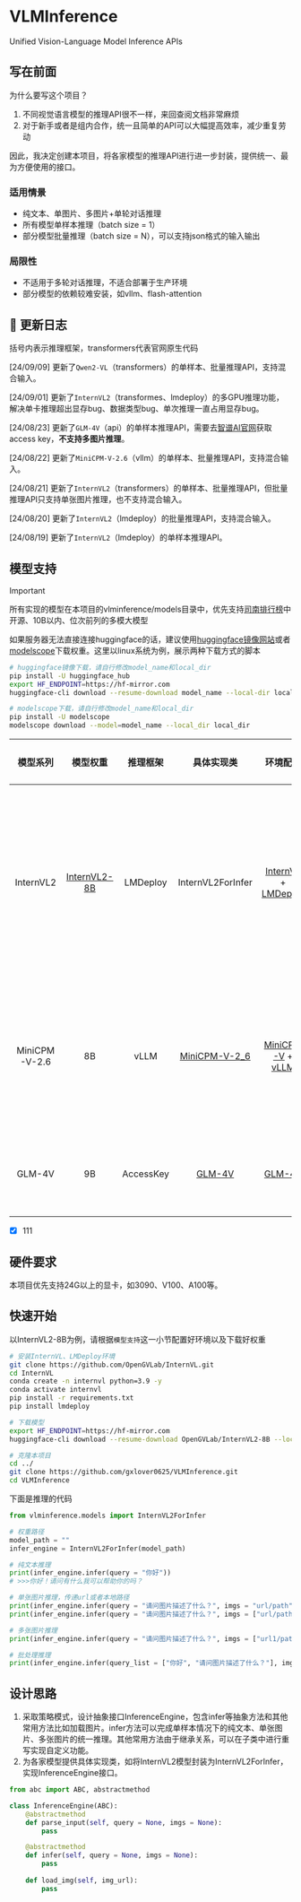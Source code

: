 # VLMInference
Unified Vision-Language Model Inference APIs

## 写在前面
为什么要写这个项目？
1. 不同视觉语言模型的推理API很不一样，来回查阅文档非常麻烦
2. 对于新手或者是组内合作，统一且简单的API可以大幅提高效率，减少重复劳动

因此，我决定创建本项目，将各家模型的推理API进行进一步封装，提供统一、最为方便使用的接口。

### 适用情景
- 纯文本、单图片、多图片+单轮对话推理
- 所有模型单样本推理（batch size = 1）
- 部分模型批量推理（batch size = N），可以支持json格式的输入输出
  
### 局限性
- 不适用于多轮对话推理，不适合部署于生产环境
- 部分模型的依赖较难安装，如vllm、flash-attention
  
## :dart: 更新日志
括号内表示推理框架，transformers代表官网原生代码

[24/09/09] 更新了`Qwen2-VL`（transformers）的单样本、批量推理API，支持混合输入。

[24/09/01] 更新了`InternVL2`（transformes、lmdeploy）的多GPU推理功能，解决单卡推理超出显存bug、数据类型bug、单次推理一直占用显存bug。

[24/08/23] 更新了`GLM-4V`（api）的单样本推理API，需要去[智谱AI官网](https://open.bigmodel.cn/console/overview)获取access key，**不支持多图片推理**。

[24/08/22] 更新了`MiniCPM-V-2.6`（vllm）的单样本、批量推理API，支持混合输入。

[24/08/21] 更新了`InternVL2`（transformers）的单样本、批量推理API，但批量推理API只支持单张图片推理，也不支持混合输入。

[24/08/20] 更新了`InternVL2`（lmdeploy）的批量推理API，支持混合输入。

[24/08/19] 更新了`InternVL2`（lmdeploy）的单样本推理API。

## 模型支持
> [!IMPORTANT]
> 所有实现的模型在本项目的vlminference/models目录中，优先支持[司南排行榜](https://rank.opencompass.org.cn/leaderboard-multimodal/?m=REALTIME)中开源、10B以内、位次前列的多模大模型

如果服务器无法直接连接huggingface的话，建议使用[huggingface镜像网站](https://hf-mirror.com/)或者[modelscope](https://www.modelscope.cn/home)下载权重。这里以linux系统为例，展示两种下载方式的脚本
```bash
# huggingface镜像下载，请自行修改model_name和local_dir
pip install -U huggingface_hub
export HF_ENDPOINT=https://hf-mirror.com
huggingface-cli download --resume-download model_name --local-dir local_dir

# modelscope下载，请自行修改model_name和local_dir
pip install -U modelscope
modelscope download --model=model_name --local_dir local_dir
```
| 模型系列 | 模型权重 | 推理框架 | 具体实现类 | 环境配置 | 单样本 | 批量 |
| :---: | :---: | :---: | :---: | :---: | :---: | :---: |
| InternVL2 | [InternVL2-8B](https://huggingface.co/OpenGVLab/InternVL2-8B) | LMDeploy | InternVL2ForInfer | [InternVL](https://internvl.readthedocs.io/en/latest/get_started/installation.html) + [LMDeploy](https://lmdeploy.readthedocs.io/en/latest/installation.html) | :white_check_mark:纯文本<br> :white_check_mark:单图片<br> :white_check_mark:多图片 | :white_check_mark:纯文本<br> :white_check_mark:单图片<br> :white_check_mark:多图片<br> :white_check_mark:混合  |
| MiniCPM-V-2.6 | 8B | vLLM | [MiniCPM-V-2_6](https://huggingface.co/openbmb/MiniCPM-V-2_6) | [MiniCPM-V](https://github.com/OpenBMB/MiniCPM-V?tab=readme-ov-file#install) + [vLLM](https://docs.vllm.ai/en/latest/getting_started/installation.html) | 纯文本/单图片/多图片 | 纯文本/单图片/多图片/混合 |
|GLM-4V | 9B | AccessKey | [GLM-4V](https://huggingface.co/THUDM/glm-4v-9b) | [GLM-4V](https://github.com/THUDM/GLM-4/blob/main/basic_demo/README.md) | 纯文本/单图片 | / |

- [x] 111

## 硬件要求
本项目优先支持24G以上的显卡，如3090、V100、A100等。

## 快速开始
以InternVL2-8B为例，请根据`模型支持`这一小节配置好环境以及下载好权重
```bash
# 安装InternVL、LMDeploy环境
git clone https://github.com/OpenGVLab/InternVL.git
cd InternVL
conda create -n internvl python=3.9 -y
conda activate internvl
pip install -r requirements.txt
pip install lmdeploy

# 下载模型
export HF_ENDPOINT=https://hf-mirror.com
huggingface-cli download --resume-download OpenGVLab/InternVL2-8B --local-dir ./weights/OpenGVLab/InternVL2-8B

# 克隆本项目
cd ../
git clone https://github.com/gxlover0625/VLMInference.git
cd VLMInference
```
下面是推理的代码
```python
from vlminference.models import InternVL2ForInfer

# 权重路径
model_path = ""
infer_engine = InternVL2ForInfer(model_path)

# 纯文本推理
print(infer_engine.infer(query = "你好"))
# >>>你好！请问有什么我可以帮助你的吗？

# 单张图片推理，传递url或者本地路径
print(infer_engine.infer(query = "请问图片描述了什么？", imgs = "url/path"))
print(infer_engine.infer(query = "请问图片描述了什么？", imgs = ["url/path"]))

# 多张图片推理
print(infer_engine.infer(query = "请问图片描述了什么？", imgs = ["url1/path1", "url2/path2"]))

# 批处理推理
print(infer_engine.infer(query_list = ["你好", "请问图片描述了什么？"], imgs_list = [None,"url2/path2"]))
```

## 设计思路
1. 采取策略模式，设计抽象接口InferenceEngine，包含infer等抽象方法和其他常用方法比如加载图片。infer方法可以完成单样本情况下的纯文本、单张图片、多张图片的统一推理。其他常用方法由于继承关系，可以在子类中进行重写实现自定义功能。
2. 为各家模型提供具体实现类，如将InternVL2模型封装为InternVL2ForInfer，实现InferenceEngine接口。
```python
from abc import ABC, abstractmethod

class InferenceEngine(ABC):
    @abstractmethod
    def parse_input(self, query = None, imgs = None):
        pass

    @abstractmethod
    def infer(self, query = None, imgs = None):
        pass
    
    def load_img(self, img_url):
        pass
```